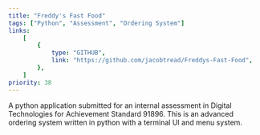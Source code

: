 ```yaml
---
title: "Freddy's Fast Food"
tags: ["Python", "Assessment", "Ordering System"]
links:
    [
        {
            type: "GITHUB",
            link: "https://github.com/jacobtread/Freddys-Fast-Food",
        },
    ]
priority: 38
---
```


A python application submitted for an internal assessment in Digital Technologies for Achievement
Standard 91896. This is an advanced ordering system written in python with a terminal UI and menu
system.
